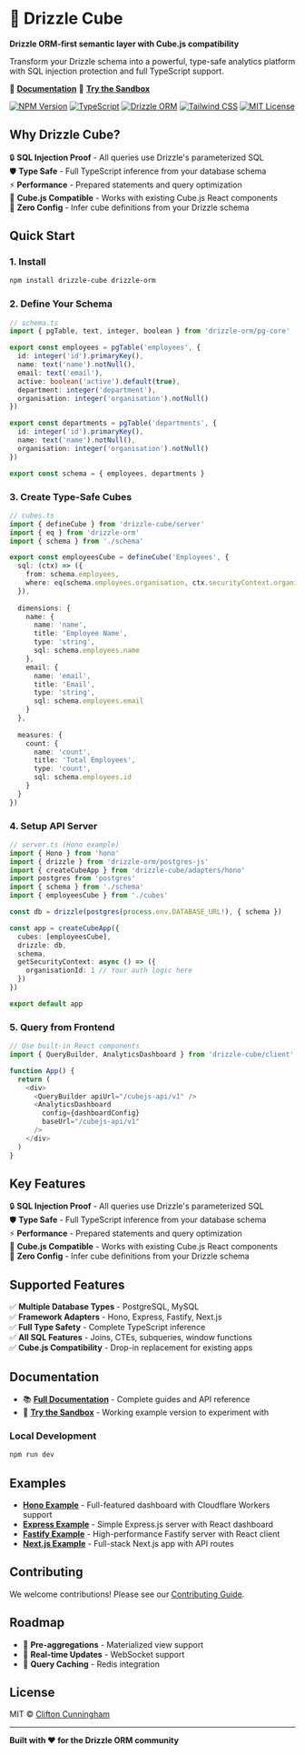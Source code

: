 # 🐲 Drizzle Cube

**Drizzle ORM-first semantic layer with Cube.js compatibility**

Transform your Drizzle schema into a powerful, type-safe analytics platform with SQL injection protection and full TypeScript support.

📖 **[Documentation](https://www.drizzle-cube.dev/)** 
🚀 **[Try the Sandbox](https://try.drizzle-cube.dev/)**

[![NPM Version](https://img.shields.io/npm/v/drizzle-cube)](https://www.npmjs.com/package/drizzle-cube)
[![TypeScript](https://img.shields.io/badge/TypeScript-5.0+-blue)](https://www.typescriptlang.org/)
[![Drizzle ORM](https://img.shields.io/badge/Drizzle%20ORM-0.44.4+-green)](https://orm.drizzle.team/)
[![Tailwind CSS](https://img.shields.io/badge/Tailwind%20CSS-3.4+-06B6D4)](https://tailwindcss.com/)
[![MIT License](https://img.shields.io/badge/License-MIT-green.svg)](https://choosealicense.com/licenses/mit/)

## Why Drizzle Cube?

🔒 **SQL Injection Proof** - All queries use Drizzle's parameterized SQL  
🛡️ **Type Safe** - Full TypeScript inference from your database schema  
⚡ **Performance** - Prepared statements and query optimization  
🧩 **Cube.js Compatible** - Works with existing Cube.js React components  
🎯 **Zero Config** - Infer cube definitions from your Drizzle schema  

## Quick Start

### 1. Install

```bash
npm install drizzle-cube drizzle-orm
```

### 2. Define Your Schema

```typescript
// schema.ts
import { pgTable, text, integer, boolean } from 'drizzle-orm/pg-core'

export const employees = pgTable('employees', {
  id: integer('id').primaryKey(),
  name: text('name').notNull(),
  email: text('email'),
  active: boolean('active').default(true),
  department: integer('department'),
  organisation: integer('organisation').notNull()
})

export const departments = pgTable('departments', {
  id: integer('id').primaryKey(),
  name: text('name').notNull(),
  organisation: integer('organisation').notNull()
})

export const schema = { employees, departments }
```

### 3. Create Type-Safe Cubes

```typescript
// cubes.ts
import { defineCube } from 'drizzle-cube/server'
import { eq } from 'drizzle-orm'
import { schema } from './schema'

export const employeesCube = defineCube('Employees', {
  sql: (ctx) => ({
    from: schema.employees,
    where: eq(schema.employees.organisation, ctx.securityContext.organisationId)
  }),
  
  dimensions: {
    name: {
      name: 'name',
      title: 'Employee Name',
      type: 'string',
      sql: schema.employees.name
    },
    email: {
      name: 'email',
      title: 'Email',
      type: 'string',
      sql: schema.employees.email
    }
  },
  
  measures: {
    count: {
      name: 'count',
      title: 'Total Employees',
      type: 'count',
      sql: schema.employees.id
    }
  }
})
```

### 4. Setup API Server

```typescript
// server.ts (Hono example)
import { Hono } from 'hono'
import { drizzle } from 'drizzle-orm/postgres-js'
import { createCubeApp } from 'drizzle-cube/adapters/hono'
import postgres from 'postgres'
import { schema } from './schema'
import { employeesCube } from './cubes'

const db = drizzle(postgres(process.env.DATABASE_URL!), { schema })

const app = createCubeApp({
  cubes: [employeesCube],
  drizzle: db,
  schema,
  getSecurityContext: async () => ({
    organisationId: 1 // Your auth logic here
  })
})

export default app
```

### 5. Query from Frontend

```typescript
// Use built-in React components
import { QueryBuilder, AnalyticsDashboard } from 'drizzle-cube/client'

function App() {
  return (
    <div>
      <QueryBuilder apiUrl="/cubejs-api/v1" />
      <AnalyticsDashboard 
        config={dashboardConfig} 
        baseUrl="/cubejs-api/v1" 
      />
    </div>
  )
}
```

## Key Features

🔒 **SQL Injection Proof** - All queries use Drizzle's parameterized SQL  
🛡️ **Type Safe** - Full TypeScript inference from your database schema  
⚡ **Performance** - Prepared statements and query optimization  
🧩 **Cube.js Compatible** - Works with existing Cube.js React components  
🎯 **Zero Config** - Infer cube definitions from your Drizzle schema


## Supported Features

✅ **Multiple Database Types** - PostgreSQL, MySQL  
✅ **Framework Adapters** - Hono, Express, Fastify, Next.js  
✅ **Full Type Safety** - Complete TypeScript inference  
✅ **All SQL Features** - Joins, CTEs, subqueries, window functions  
✅ **Cube.js Compatibility** - Drop-in replacement for existing apps

## Documentation

 - 📚 **[Full Documentation](https://www.drizzle-cube.dev/)** - Complete guides and API reference
 - 🚀 **[Try the Sandbox](https://try.drizzle-cube.dev/)** - Working example version to experiment with

### Local Development
```bash
npm run dev
```

## Examples

- **[Hono Example](https://github.com/cliftonc/drizzle-cube/tree/main/examples/hono)** - Full-featured dashboard with Cloudflare Workers support
- **[Express Example](https://github.com/cliftonc/drizzle-cube/tree/main/examples/express)** - Simple Express.js server with React dashboard
- **[Fastify Example](https://github.com/cliftonc/drizzle-cube/tree/main/examples/fastify)** - High-performance Fastify server with React client
- **[Next.js Example](https://github.com/cliftonc/drizzle-cube/tree/main/examples/nextjs)** - Full-stack Next.js app with API routes

## Contributing

We welcome contributions! Please see our [Contributing Guide](./CONTRIBUTING.md).

## Roadmap

- 🔄 **Pre-aggregations** - Materialized view support
- 🔄 **Real-time Updates** - WebSocket support
- 🔄 **Query Caching** - Redis integration

## License

MIT © [Clifton Cunningham](https://github.com/cliftonc)

---

**Built with ❤️ for the Drizzle ORM community**